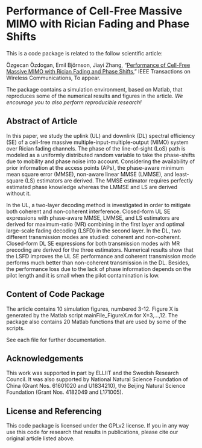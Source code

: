 Performance of Cell-Free Massive MIMO with Rician Fading and Phase Shifts
==================

This is a code package is related to the follow scientific article:

Özgecan Özdogan, Emil Björnson, Jiayi Zhang, “[Performance of Cell-Free Massive MIMO with Rician Fading and Phase Shifts](https://arxiv.org/pdf/1903.07335.pdf),” IEEE Transactions on Wireless Communications, To appear.

The package contains a simulation environment, based on Matlab, that reproduces some of the numerical results and figures in the article. *We encourage you to also perform reproducible research!*


## Abstract of Article

In this paper, we study the uplink (UL) and downlink (DL) spectral efficiency (SE) of a cell-free massive multiple-input-multiple-output (MIMO) system over Rician fading channels. The phase of the line-of-sight (LoS) path is modeled as a uniformly distributed random variable to take the phase-shifts due to mobility and phase noise into account. Considering the availability of prior information at the access points (APs), the phase-aware minimum mean square error (MMSE), non-aware linear MMSE (LMMSE), and least-square (LS) estimators are derived. The MMSE estimator requires perfectly estimated phase knowledge whereas the LMMSE and LS are derived without it.

In the UL, a two-layer decoding method is investigated in order to mitigate both coherent and non-coherent interference. Closed-form UL SE expressions with phase-aware MMSE, LMMSE, and LS estimators are derived for maximum-ratio (MR) combining in the first layer and optimal large-scale fading decoding (LSFD) in the second layer. In the DL, two different transmission modes are studied: coherent and non-coherent. Closed-form DL SE expressions for both transmission modes with MR precoding are derived for the three estimators. Numerical results show that the LSFD improves the UL SE performance and coherent transmission mode performs much better than non-coherent transmission in the DL. Besides, the performance loss due to the lack of phase information depends on the pilot length and it is small when the pilot contamination is low.


## Content of Code Package

The article contains 10 simulation figures, numbered 3-12. Figure X is generated by the Matlab script mainFile_FigureX.m for X=3,...,12. The package also contains 20 Matlab functions that are used by some of the scripts.

See each file for further documentation.


## Acknowledgements

This work was supported in part by ELLIIT and the Swedish Research Council. It was also supported by National Natural Science Foundation of China (Grant Nos. 61601020 and U1834210), the Beijing Natural Science Foundation (Grant Nos. 4182049 and L171005).


## License and Referencing

This code package is licensed under the GPLv2 license. If you in any way use this code for research that results in publications, please cite our original article listed above.
